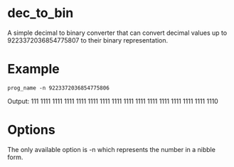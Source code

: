 # dec_to_bin
A simple decimal to binary converter that can convert decimal values up to 9223372036854775807 to their binary representation.

# Example
````
prog_name -n 9223372036854775806
````
Output: 111 1111 1111 1111 1111 1111 1111 1111 1111 1111 1111 1111 1111 1111 1111 1110

# Options

The only available option is -n which represents the number in a nibble form.
